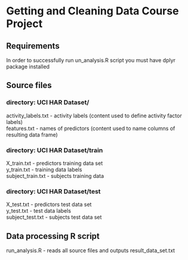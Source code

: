 # Getting and Cleaning Data Course Project
<h2>Requirements</h2>
<p>In order to successfully run un_analysis.R script you must have dplyr package installed</p>

<h2>Source files</h2>

<h3>directory: UCI HAR Dataset/</h3>
<p>activity_labels.txt - activity labels (content used to define activity factor labels)<br>
features.txt - names of predictors (content used to name columns of resulting data frame)
</p>

<h3>directory: UCI HAR Dataset/train</h3>
<p>X_train.txt - predictors training data set<br>
y_train.txt - training data labels<br>
subject_train.txt - subjects training data</p>

<h3>directory: UCI HAR Dataset/test</h3>
<p>X_test.txt - predictors test data set<br>
y_test.txt - test data labels<br>
subject_test.txt - subjects test data set</p>

<h2>Data processing R script</h2>

<p>run_analysis.R - reads all source files and outputs result_data_set.txt</p>